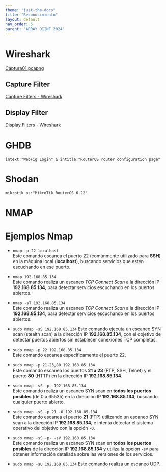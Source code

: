 ```yaml
---
theme: "just-the-docs"
title: "Reconocimiento"
layout: default
nav_order: 5
parent: "ARRAY DIINF 2024"
---
```

# Wireshark
[Captura01.pcapng](https://github.com/dpachecocl/dpachecocl.github.io/blob/main/docs/capturas/Captura01.pcapng)

## Capture Filter
[Capture Filters - Wireshark](https://wiki.wireshark.org/CaptureFilters)

## Display Filter
[Display Filters - Wireshark](https://wiki.wireshark.org/DisplayFilters)

# GHDB
```
intext:"WebFig Login" & intitle:"RouterOS router configuration page"
```
# Shodan
```
mikrotik os:"MikroTik RouterOS 6.22"
```
# NMAP
# Ejemplos Nmap
- `nmap -p 22 localhost`  
  Este comando escanea el puerto 22 (comúnmente utilizado para **SSH**) en la máquina local (**localhost**), buscando servicios que estén escuchando en ese puerto.

- `nmap 192.168.85.134`  
  Este comando realiza un escaneo *TCP Connect Scan* a la dirección IP **192.168.85.134**, para detectar servicios escuchando en los puertos abiertos.

- `nmap -sT 192.168.85.134`  
  Este comando realiza un escaneo *TCP Connect Scan* a la dirección IP **192.168.85.134**, para detectar servicios escuchando en los puertos abiertos.

- `sudo nmap -sS 192.168.85.134`
  Este comando ejecuta un escaneo SYN scan (stealth scan) a la dirección IP **192.168.85.134**, con el objetivo de detectar puertos abiertos sin establecer conexiones TCP completas.
  
- `sudo nmap -p 22 192.168.85.134`  
  Este comando escanea específicamente el puerto 22.

- `sudo nmap -p 21-23,80 192.168.85.134`  
  Este comando escanea los puertos **21 a 23** (FTP, SSH, Telnet) y el puerto **80** (HTTP) en la dirección IP **192.168.85.134**.

- `sudo nmap -sS -p- 192.168.85.134`  
  Este comando realiza un escaneo SYN scan en **todos los puertos posibles** (de 0 a 65535) en la dirección IP **192.168.85.134**, buscando cualquier puerto abierto.

- `sudo nmap -sS -p 21 -O 192.168.85.134`  
  Este comando escanea el puerto **21** (FTP) utilizando un escaneo SYN scan a la dirección IP **192.168.85.134**, e intenta detectar el sistema operativo del objetivo con la opción `-O`.

- `sudo nmap -sS -p- -sV 192.168.85.134`  
  Este comando realiza un escaneo SYN scan en **todos los puertos posibles** de la dirección IP **192.168.85.134** y utiliza la opción `-sV` para obtener información detallada sobre las versiones de los servicios.

- `sudo nmap -sU 192.168.85.134`
  Este comando realiza un escaneo UDP.
